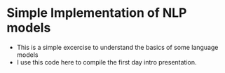 # Simple Implementation of NLP models
* This is a simple excercise to understand the basics of some language models
* I use this code here to compile the first day intro presentation.
